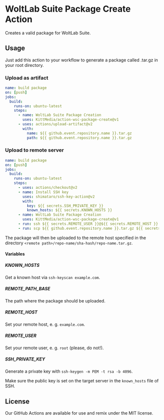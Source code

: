 # WoltLab Suite Package Create Action

Creates a valid package for WoltLab Suite.

## Usage

Just add this action to your workflow to generate a package called <repository-name>.tar.gz in your root directory.

### Upload as artifact

```yaml
name: build package
on: [push]
jobs:
  build:
    runs-on: ubuntu-latest
    steps:
      - name: WoltLab Suite Package Creation
        uses: KittMedia/action-wsc-package-create@v1
      - uses: actions/upload-artifact@v2
        with:
          name: ${{ github.event.repository.name }}.tar.gz
          path: ${{ github.event.repository.name }}.tar.gz
```

### Upload to remote server

```yaml
name: build package
on: [push]
jobs:
  build:
    runs-on: ubuntu-latest
    steps:
      - uses: actions/checkout@v2
      - name: Install SSH key
        uses: shimataro/ssh-key-action@v2
        with:
          key: ${{ secrets.SSH_PRIVATE_KEY }}
          known_hosts: ${{ secrets.KNOWN_HOSTS }}
      - name: WoltLab Suite Package Creation
        uses: KittMedia/action-wsc-package-create@v1
      - run: ssh ${{ secrets.REMOTE_USER }}@${{ secrets.REMOTE_HOST }} "mkdir -p ${{ secrets.REMOTE_PATH_BASE }}/${{ github.event.repository.name }}/${{ github.sha }}"
      - run: scp ${{ github.event.repository.name }}.tar.gz ${{ secrets.REMOTE_USER }}@${{ secrets.REMOTE_HOST }}:${{ secrets.REMOTE_PATH_BASE }}/${{ github.event.repository.name }}/${{ github.sha }}
```

The package will then be uploaded to the remote host specified in the directory `<remote path>/repo-name/sha-hash/repo-name.tar.gz`.

#### Variables

##### KNOWN_HOSTS

Get a known host via `ssh-keyscan example.com`.

##### REMOTE_PATH_BASE

The path where the package should be uploaded.

##### REMOTE_HOST

Set your remote host, e. g. `example.com`.

##### REMOTE_USER

Set your remote user, e. g. `root` (please, do not!).

##### SSH_PRIVATE_KEY

Generate a private key with `ssh-keygen -m PEM -t rsa -b 4096`.

Make sure the public key is set on the target server in the `known_hosts` file of SSH.

## License

Our GitHub Actions are available for use and remix under the MIT license.
